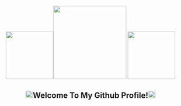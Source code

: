 <p align="center">
  <img src="https://media.giphy.com/media/2xDzcNcRm0BeXPEVDI/giphy.gif" height=130><img src="https://media.giphy.com/media/jkMBQIPMJg71i6wCTK/giphy.gif" width="200"/>
<img src="https://media.giphy.com/media/fsnTLgZFfWgHmxqQTk/giphy.gif" height=130>
</p>
<h2 align="center"><img src="https://media.giphy.com/media/H7AmqyARFEc7S1Smtl/giphy.gif" height="20px">Welcome To My Github Profile!<img src="https://media.giphy.com/media/H7AmqyARFEc7S1Smtl/giphy.gif" height="20px"></h2>
<!--
### Hi there 👋
- 🔭 I’m currently working on JavaScript Projects
- 🌱 I’m currently learning JavaScript
- 👯 I’m looking to collaborate on web development projects
- 🤔 I’m looking for help with 
- 💬 Ask me about my job
- 📫 How to reach me: brianmelaradev@gmail.com
- 😄 Pronouns: He/Him/His
- ⚡ Fun fact: I love runescape
-->
<!--
**BrianMelaraDev/BrianMelaraDev** is a ✨ _special_ ✨ repository because its `README.md` (this file) appears on your GitHub profile.

Here are some ideas to get you started:

- 🔭 I’m currently working on ...
- 🌱 I’m currently learning ...
- 👯 I’m looking to collaborate on ...
- 🤔 I’m looking for help with ...
- 💬 Ask me about ...
- 📫 How to reach me: ...
- 😄 Pronouns: ...
- ⚡ Fun fact: ...
-->
